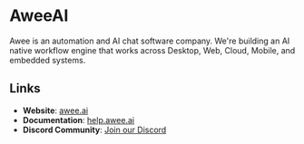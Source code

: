 # AweeAI

Awee is an automation and AI chat software company. We're building an AI native workflow engine that works across Desktop, Web, Cloud, Mobile, and embedded systems.

## Links

- **Website**: [awee.ai](https://awee.ai)
- **Documentation**: [help.awee.ai](https://help.awee.ai)
- **Discord Community**: [Join our Discord](https://discord.gg/QDq3k9cysH)
